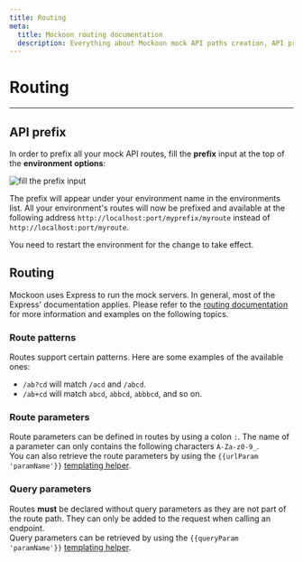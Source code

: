 ```yaml
---
title: Routing
meta:
  title: Mockoon routing documentation
  description: Everything about Mockoon mock API paths creation, API prefix, route parameters, query strings, wildcards and more
---
```


# Routing

---

## API prefix

In order to prefix all your mock API routes, fill the **prefix** input at the top of the **environment options**:

![fill the prefix input](/images/docs/environment-prefix.png)

The prefix will appear under your environment name in the environments list. All your environment's routes will now be prefixed and available at the following address `http://localhost:port/myprefix/myroute` instead of `http://localhost:port/myroute`.

You need to restart the environment for the change to take effect.

## Routing 

Mockoon uses Express to run the mock servers. In general, most of the Express' documentation applies. Please refer to the [routing documentation](https://expressjs.com/en/guide/routing.html) for more information and examples on the following topics. 

### Route patterns

Routes support certain patterns. Here are some examples of the available ones:

- `/ab?cd` will match `/acd` and `/abcd`.
- `/ab+cd` will match `abcd`, `abbcd`, `abbbcd`, and so on.

### Route parameters

Route parameters can be defined in routes by using a colon `:`. The name of a parameter can only contains the following characters `A-Za-z0-9_`.  
You can also retrieve the route parameters by using the `{{urlParam 'paramName'}}` [templating helper](docs:templating).

### Query parameters

Routes **must** be declared without query parameters as they are not part of the route path. They can only be added to the request when calling an endpoint.  
Query parameters can be retrieved by using the `{{queryParam 'paramName'}}` [templating helper](docs:templating).
